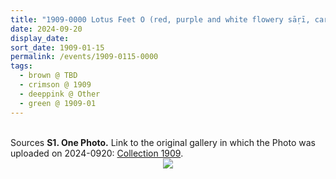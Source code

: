 ```yaml
---
title: "1909-0000 Lotus Feet O (red, purple and white flowery sāṛī, carpet, side view)"
date: 2024-09-20
display_date: 
sort_date: 1909-01-15
permalink: /events/1909-0115-0000
tags:
  - brown @ TBD
  - crimson @ 1909
  - deeppink @ Other
  - green @ 1909-01
---
```


<br>

<wave-list>
  <list-title color="DarkSeaGreen" width="40">Sources</list-title>
  <list-item color="BlanchedAlmond"  width="280"><b>S1. One Photo.</b> Link to the original gallery in which the Photo was uploaded on 2024-0920: <a href="https://eternalmoments.smugmug.com/Collections/Raj-Kunwar-Raul-Collection/1909">Collection 1909</a>.</list-item>
</wave-list>

<div style="text-align: center"><img src="https://pub-bcc3cbe9b1e94ba1ac28915f7a3900fa.r2.dev/1909-0000_Lotus_Feet_O_(red_purple_and_white_flowery_sari_carpet_side_view)_01_(from_tif)_(Mahipalsingh_Jaisingh_Raul_Collection_scanned_by_Ankit_Khare).jpg" /></div>